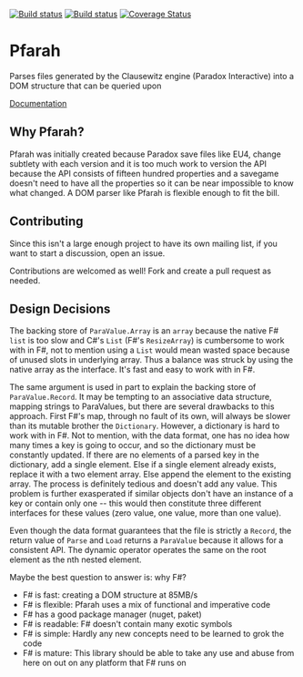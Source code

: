 [![Build status](https://ci.appveyor.com/api/projects/status/a0qpxxhfs7uagk9x/branch/master?svg=true)](https://ci.appveyor.com/project/nickbabcock/pfarah/branch/master)
[![Build status](https://travis-ci.org/nickbabcock/Pfarah.svg?branch=master)](https://travis-ci.org/nickbabcock/Pfarah)
[![Coverage Status](https://coveralls.io/repos/nickbabcock/Pfarah/badge.svg)](https://coveralls.io/r/nickbabcock/Pfarah)

# Pfarah

Parses files generated by the Clausewitz engine (Paradox Interactive) into
a DOM structure that can be queried upon

[Documentation](https://nickbabcock.github.io/Pfarah/)

## Why Pfarah?

Pfarah was initially created because Paradox save files like EU4, change
subtlety with each version and it is too much work to version the API because
the API consists of fifteen hundred properties and a savegame doesn't need to
have all the properties so it can be near impossible to know what changed. A
DOM parser like Pfarah is flexible enough to fit the bill.

## Contributing

Since this isn't a large enough project to have its own mailing list, if you
want to start a discussion, open an issue.

Contributions are welcomed as well! Fork and create a pull request as needed.

## Design Decisions

The backing store of `ParaValue.Array` is an `array` because the native F#
`list` is too slow and C#'s `List` (F#'s `ResizeArray`) is cumbersome to work
with in F#, not to mention using a `List` would mean wasted space because of
unused slots in underlying array. Thus a balance was struck by using the
native array as the interface. It's fast and easy to work with in F#.

The same argument is used in part to explain the backing store of
`ParaValue.Record`. It may be tempting to an associative data structure,
mapping strings to ParaValues, but there are several drawbacks to this
approach. First F#'s map, through no fault of its own, will always be slower
than its mutable brother the `Dictionary`. However, a dictionary is hard to
work with in F#. Not to mention, with the data format, one has no idea how
many times a key is going to occur, and so the dictionary must be constantly
updated. If there are no elements of a parsed key in the dictionary, add a
single element. Else if a single element already exists, replace it with a two
element array. Else append the element to the existing array. The process is
definitely tedious and doesn't add any value. This problem is further
exasperated if similar objects don't have an instance of a key or contain only
one -- this would then constitute three different interfaces for these values
(zero value, one value, more than one value).

Even though the data format guarantees that the file is strictly a `Record`,
the return value of `Parse` and `Load` returns a `ParaValue` because it allows
for a consistent API. The dynamic operator operates the same on the root
element as the nth nested element.

Maybe the best question to answer is: why F#?

- F# is fast: creating a DOM structure at 85MB/s
- F# is flexible: Pfarah uses a mix of functional and imperative code
- F# has a good package manager (nuget, paket)
- F# is readable: F# doesn't contain many exotic symbols
- F# is simple: Hardly any new concepts need to be learned to grok the code
- F# is mature: This library should be able to take any use and abuse from here on out on any platform that F# runs on
